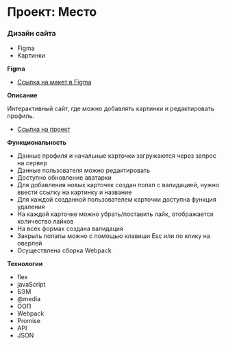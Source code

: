 # Проект: Место

### Дизайн сайта

* Figma
* Картинки

**Figma**

* [Ссылка на макет в Figma](https://www.figma.com/file/2cn9N9jSkmxD84oJik7xL7/JavaScript.-Sprint-4?node-id=0%3A1)

**Описание**

Интерактивный сайт, где можно добавлять картинки и редактировать профиль.
* [Ссылка на проект](https://liza-zhukova.github.io/mesto/)


**Функциональность**
* Данные профиля и начальные карточки загружаются через запрос на сервер
* Данные пользователя можно редактировать
* Доступно обновление аватарки
* Для добавления новых карточек создан попап с валидацией, нужно ввести ссылку на картинку и название
* Для каждой созданной пользователем карточки доступна функция удаления 
* На каждой карточке можно убрать/поставить лайк, отображается количество лайков
* На всех формах создана валидация
* Закрыть попапы можно с помощью клавиши Esc или по клику на оверлей
* Осуществлена сборка Webpack

**Технологии**
* flex
* javaScript
* БЭМ
* @media
* ООП
* Webpack
* Promise
* API
* JSON
